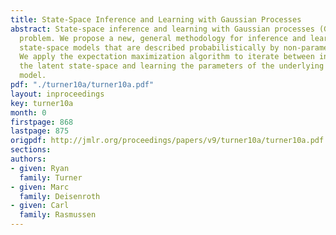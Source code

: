 ```yaml
---
title: State-Space Inference and Learning with Gaussian Processes
abstract: State-space inference and learning with Gaussian processes (GPs) is an unsolved
  problem. We propose a new, general methodology for inference and learning in nonlinear
  state-space models that are described probabilistically by non-parametric GP models.
  We apply the expectation maximization algorithm to iterate between inference in
  the latent state-space and learning the parameters of the underlying GP dynamics
  model.
pdf: "./turner10a/turner10a.pdf"
layout: inproceedings
key: turner10a
month: 0
firstpage: 868
lastpage: 875
origpdf: http://jmlr.org/proceedings/papers/v9/turner10a/turner10a.pdf
sections: 
authors:
- given: Ryan
  family: Turner
- given: Marc
  family: Deisenroth
- given: Carl
  family: Rasmussen
---
```

